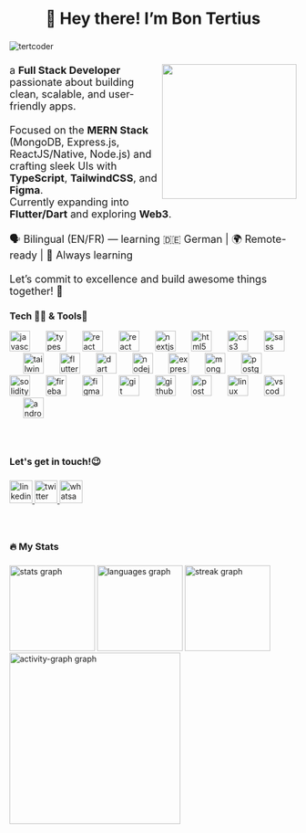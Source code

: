 <h1 align="center">🚀 Hey there! I’m Bon Tertius</h1>

###

<div align="left">
  <img src="https://komarev.com/ghpvc/?username=tertcoder&label=Profile%20views&color=0e75b6&style=flat"
    alt="tertcoder"  />
</div>

###

<div align="left">
  <img align="right" height="236" src="https://avatars.githubusercontent.com/u/82041184?v=4"  />
</div>

###

<p align="left" style="font-size:18px">
  a <b>Full Stack Developer</b> passionate about building clean, scalable, and user-friendly apps.<br><br>
  Focused on the <b>MERN Stack</b> (MongoDB, Express.js, ReactJS/Native, Node.js) and crafting sleek UIs with <b>TypeScript</b>, <b>TailwindCSS</b>, and <b>Figma</b>.<br>
  Currently expanding into <b>Flutter/Dart</b> and exploring <b>Web3</b>.<br><br>
  🗣️ Bilingual (EN/FR) — learning 🇩🇪 German | 🌍 Remote-ready | 🧠 Always learning<br><br>
  Let’s commit to excellence and build awesome things together! 🚀
</p>

###

<h3 align="left">Tech 👨‍💻 & Tools🚀</h3>

<div align="left">
  <!-- Core Frontend -->
  <img src="https://cdn.jsdelivr.net/gh/devicons/devicon/icons/javascript/javascript-original.svg" height="36" alt="javascript logo" />
  <img width="20" />
  <img src="https://cdn.jsdelivr.net/gh/devicons/devicon/icons/typescript/typescript-original.svg" height="36" alt="typescript logo" />
  <img width="20" />
  <img src="https://cdn.jsdelivr.net/gh/devicons/devicon/icons/react/react-original.svg" height="36" alt="react logo" />
  <img width="20" />
  <img src="https://cdn.jsdelivr.net/gh/devicons/devicon/icons/react/react-original.svg" height="36" alt="react native logo" title="React Native" />
  <img width="20" />
  <img src="https://cdn.jsdelivr.net/gh/devicons/devicon/icons/nextjs/nextjs-original.svg" height="36" alt="nextjs logo" />
  <img width="20" />
  <img src="https://cdn.jsdelivr.net/gh/devicons/devicon/icons/html5/html5-original.svg" height="36" alt="html5 logo" />
  <img width="20" />
  <img src="https://cdn.jsdelivr.net/gh/devicons/devicon/icons/css3/css3-original.svg" height="36" alt="css3 logo" />
  <img width="20" />
  <img src="https://cdn.jsdelivr.net/gh/devicons/devicon/icons/sass/sass-original.svg" height="36" alt="sass logo" />
  <img width="20" />
  <img src="https://cdn.jsdelivr.net/gh/devicons/devicon/icons/tailwindcss/tailwindcss-original-wordmark.svg" height="36" alt="tailwindcss logo" />
  
  <!-- Mobile & Cross Platform -->
  <img width="20" />
  <img src="https://cdn.jsdelivr.net/gh/devicons/devicon/icons/flutter/flutter-original.svg" height="36" alt="flutter logo" />
  <img width="20" />
  <img src="https://cdn.jsdelivr.net/gh/devicons/devicon/icons/dart/dart-original.svg" height="36" alt="dart logo" />

  <!-- Backend -->
  <img width="20" />
  <img src="https://cdn.jsdelivr.net/gh/devicons/devicon/icons/nodejs/nodejs-original.svg" height="36" alt="nodejs logo" />
  <img width="20" />
  <img src="https://cdn.jsdelivr.net/gh/devicons/devicon/icons/express/express-original.svg" height="36" alt="express logo" />
  <img width="20" />
  <img src="https://cdn.jsdelivr.net/gh/devicons/devicon/icons/mongodb/mongodb-original.svg" height="36" alt="mongodb logo" />
  <img width="20" />
  <img src="https://cdn.jsdelivr.net/gh/devicons/devicon/icons/postgresql/postgresql-original.svg" height="36" alt="postgresql logo" />

  <!-- Web3 -->
  <img width="20" />
  <img src="https://cdn.jsdelivr.net/gh/devicons/devicon/icons/solidity/solidity-original.svg" height="36" alt="solidity logo" />

  <!-- Tools -->
  <img width="20" />
  <img src="https://cdn.jsdelivr.net/gh/devicons/devicon/icons/firebase/firebase-plain.svg" height="36" alt="firebase logo" />
  <img width="20" />
  <img src="https://cdn.jsdelivr.net/gh/devicons/devicon/icons/figma/figma-original.svg" height="36" alt="figma logo" />
  <img width="20" />
  <img src="https://cdn.jsdelivr.net/gh/devicons/devicon/icons/git/git-original.svg" height="36" alt="git logo" />
  <img width="20" />
  <img src="https://cdn.jsdelivr.net/gh/devicons/devicon/icons/github/github-original.svg" height="36" alt="github logo" />
  <img width="20" />
  <img src="https://cdn.jsdelivr.net/gh/devicons/devicon/icons/postman/postman-original.svg" height="36" alt="postman logo" />
  <img width="20" />
  <img src="https://cdn.jsdelivr.net/gh/devicons/devicon/icons/linux/linux-original.svg" height="36" alt="linux logo" />
  <img width="20" />
  <img src="https://cdn.jsdelivr.net/gh/devicons/devicon/icons/vscode/vscode-original.svg" height="36" alt="vscode logo" />
  <img width="20" />
  <img src="https://cdn.jsdelivr.net/gh/devicons/devicon/icons/androidstudio/androidstudio-original.svg" height="36" alt="androidstudio logo" />
</div>


###

<br clear="both">

<h3 align="left">Let's get in touch!😉</h3>

### 

<div align="left">
  <a href="https://linkedin.com/in/bon-tertius-tuyishimire-1a997321a" target="_blank">
    <img src="https://img.shields.io/static/v1?message=LinkedIn&logo=linkedin&label=&color=0077B5&logoColor=white&labelColor=&style=for-the-badge" height="40" alt="linkedin logo"  />
  </a>
  <a href="http://x.com/bon_tertius?s=09" target="_blank">
    <img src="https://img.shields.io/static/v1?message=Twitter&logo=twitter&label=&color=1DA1F2&logoColor=white&labelColor=&style=for-the-badge" height="40" alt="twitter logo"  />
  </a>
  <a href="https://wa.me/25765849761" target="_blank">
    <img src="https://img.shields.io/static/v1?message=Whatsapp&logo=whatsapp&label=&color=25D366&logoColor=white&labelColor=&style=for-the-badge" height="40" alt="whatsapp logo"  />
  </a>
</div>

###

<br>

<h3 align="left">🔥 My Stats</h3>

### 

<div align="left">
  <img src="https://github-readme-stats.vercel.app/api?username=tertcoder&hide_title=false&hide_rank=false&show_icons=true&include_all_commits=true&count_private=true&disable_animations=false&theme=onedark&locale=en&hide_border=false&order=1&custom_title=My%20Github%20Stats" height="150" alt="stats graph"  />
  <img src="https://github-readme-stats.vercel.app/api/top-langs?username=tertcoder&locale=en&hide_title=false&layout=compact&card_width=320&langs_count=5&theme=onedark&hide_border=false&order=2" height="150" alt="languages graph"  />
  <img src="https://streak-stats.demolab.com?user=tertcoder&locale=en&mode=daily&theme=onedark&hide_border=false&border_radius=5&order=3" height="150" alt="streak graph"  />
  <img src="https://github-readme-activity-graph.vercel.app/graph?username=tertcoder&radius=16&theme=one-dark&area=true&order=5&custom_title=My%20contribution%20Graph" height="300" alt="activity-graph graph"  />
</div>

###
